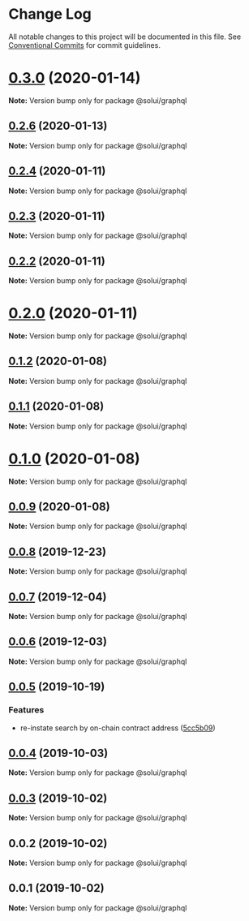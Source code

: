# Change Log

All notable changes to this project will be documented in this file.
See [Conventional Commits](https://conventionalcommits.org) for commit guidelines.

# [0.3.0](https://github.com/solui/solui/compare/v0.2.11...v0.3.0) (2020-01-14)

**Note:** Version bump only for package @solui/graphql





## [0.2.6](https://github.com/solui/solui/compare/v0.2.5...v0.2.6) (2020-01-13)

**Note:** Version bump only for package @solui/graphql





## [0.2.4](https://github.com/solui/solui/compare/v0.2.3...v0.2.4) (2020-01-11)

**Note:** Version bump only for package @solui/graphql





## [0.2.3](https://github.com/solui/solui/compare/v0.2.2...v0.2.3) (2020-01-11)

**Note:** Version bump only for package @solui/graphql





## [0.2.2](https://github.com/solui/solui/compare/v0.2.1...v0.2.2) (2020-01-11)

**Note:** Version bump only for package @solui/graphql





# [0.2.0](https://github.com/solui/solui/compare/v0.1.2...v0.2.0) (2020-01-11)

**Note:** Version bump only for package @solui/graphql





## [0.1.2](https://github.com/solui/solui/compare/v0.1.1...v0.1.2) (2020-01-08)

**Note:** Version bump only for package @solui/graphql





## [0.1.1](https://github.com/solui/solui/compare/v0.1.0...v0.1.1) (2020-01-08)

**Note:** Version bump only for package @solui/graphql





# [0.1.0](https://github.com/solui/solui/compare/v0.0.9...v0.1.0) (2020-01-08)

**Note:** Version bump only for package @solui/graphql





## [0.0.9](https://github.com/solui/solui/compare/v0.0.8...v0.0.9) (2020-01-08)

**Note:** Version bump only for package @solui/graphql





## [0.0.8](https://github.com/solui/solui/compare/v0.0.7...v0.0.8) (2019-12-23)

**Note:** Version bump only for package @solui/graphql





## [0.0.7](https://github.com/solui/solui/compare/v0.0.6...v0.0.7) (2019-12-04)

**Note:** Version bump only for package @solui/graphql





## [0.0.6](https://github.com/solui/solui/compare/v0.0.5...v0.0.6) (2019-12-03)

**Note:** Version bump only for package @solui/graphql





## [0.0.5](https://github.com/solui/solui/compare/v0.0.4...v0.0.5) (2019-10-19)


### Features

* re-instate search by on-chain contract address ([5cc5b09](https://github.com/solui/solui/commit/5cc5b09))





## [0.0.4](https://github.com/solui/solui/compare/v0.0.3...v0.0.4) (2019-10-03)

**Note:** Version bump only for package @solui/graphql





## [0.0.3](https://github.com/solui/solui/compare/v0.0.2...v0.0.3) (2019-10-02)

**Note:** Version bump only for package @solui/graphql





## 0.0.2 (2019-10-02)

**Note:** Version bump only for package @solui/graphql





## 0.0.1 (2019-10-02)

**Note:** Version bump only for package @solui/graphql
